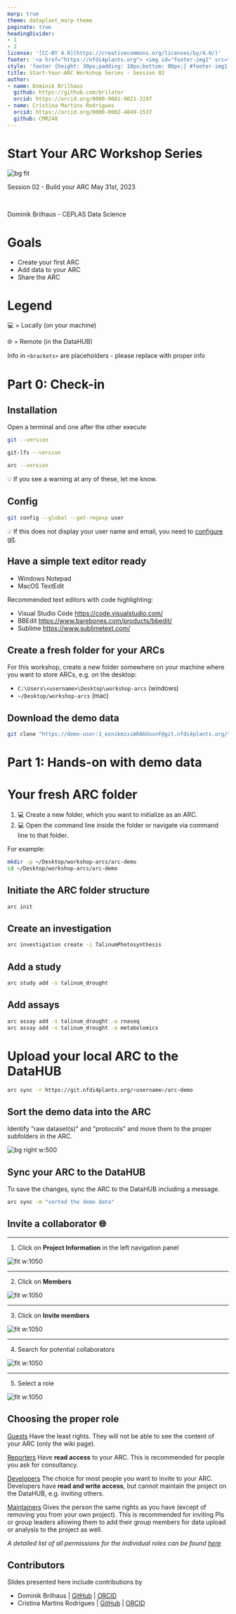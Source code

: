 ```yaml
---
marp: true
theme: dataplant_marp-theme
paginate: true
headingDivider:
- 1
- 2
license: '[CC-BY 4.0](https://creativecommons.org/licenses/by/4.0/)'
footer: '<a href="https://nfdi4plants.org"> <img id="footer-img1" src="./../../../../img/logos/DataPLANT/DataPLANT_logo_square_bg_transparent.svg"></a> <a href="https://ceplas.eu"> <img id="footer-img2" src="./../../../../img/logos/CEPLAS/CEPLAS_Icon.jpeg"></a><a href="https://creativecommons.org/licenses/by/4.0/"><img id="footer-img3" src="./../../../../img/logos/CreativeCommons/by.svg"></a>'
style: 'footer {height: 30px;padding: 10px;bottom: 00px;} #footer-img1 {height: 30px; padding-left: 0px;} #footer-img2 {height: 30px; padding-left: 20px;opacity: 0.5;}  #footer-img3 {height: 20px;padding-left: 20px; opacity: 0.5;}'
title: Start-Your-ARC Workshop Series - Session 02
author:
- name: Dominik Brilhaus
  github: https://github.com/brilator
  orcid: https://orcid.org/0000-0001-9021-3197
- name: Cristina Martins Rodrigues
  orcid: https://orcid.org/0000-0002-4849-1537
  github: CMR248
---
```


# Start Your ARC Workshop Series

<!-- Title slide to class -->

<!-- _color: white -->
<!-- _paginate: false -->
<!-- _footer: "" -->

![bg fit](./../../../../img/background_title_ceplas.drawio.svg)

Session 02 - Build your ARC
May 31st, 2023

<br>

Dominik Brilhaus - CEPLAS Data Science

# Goals

- Create your first ARC
- Add data to your ARC
- Share the ARC

# Legend

💻 = Locally (on your machine)

🌐 = Remote (in the DataHUB)  

Info in `<brackets>` are placeholders - please replace with proper info


# Part 0: Check-in


<!-- ## Open the online notepad

> link removed from online presentation


## Screen-sharing during the workshop

> link removed from online presentation

:bulb: Any windows volunteer? -->

## Installation

Open a terminal and one after the other execute

```bash
git --version
```

```bash
git-lfs --version
```

```bash
arc --version
```

:bulb: If you see a warning at any of these, let me know.

## Config

```bash
git config --global --get-regexp user
```

:bulb: If this does not display your user name and email, you need to [configure git](https://nfdi4plants.org/nfdi4plants.knowledgebase/docs/ArcCommanderManual/arc_installation_git.html).


## Have a simple text editor ready

- Windows Notepad
- MacOS TextEdit

Recommended text editors with code highlighting:

- Visual Studio Code <https://code.visualstudio.com/>
- BBEdit <https://www.barebones.com/products/bbedit/>
- Sublime <https://www.sublimetext.com/>

## Create a fresh folder for your ARCs

For this workshop, create a new folder somewhere on your machine where you want to store ARCs, e.g. on the desktop:

- `C:\Users\<username>\Desktop\workshop-arcs` (windows)
- `~/Desktop/workshop-arcs` (mac)

## Download the demo data

```bash
git clone "https://demo-user:1_eznikmzxzARAbUxxnF@git.nfdi4plants.org/teaching/demo-arc_level0.git"
```


# Part 1: Hands-on with demo data


# Your fresh ARC folder

1. 💻 Create a new folder, which you want to initialize as an ARC.
2. 💻 Open the command line inside the folder or navigate via command line to that folder.

For example:
```bash
mkdir -p ~/Desktop/workshop-arcs/arc-demo
cd ~/Desktop/workshop-arcs/arc-demo
```

## Initiate the ARC folder structure

```bash
arc init
```

## Create an investigation

```bash
arc investigation create -i TalinumPhotosynthesis
```

## Add a study

```bash
arc study add -s talinum_drought
```
  
## Add assays

```bash
arc assay add -s talinum_drought -a rnaseq
arc assay add -s talinum_drought -a metabolomics
```

# Upload your local ARC to the DataHUB

```bash
arc sync -r https://git.nfdi4plants.org/<username>/arc-demo
```

## Sort the demo data into the ARC

Identify "raw dataset(s)" and "protocols" and move them to the proper subfolders in the ARC.

![bg right w:500](./../../../../img/demo_data_screenshot.png)

## Sync your ARC to the DataHUB

To save the changes, sync the ARC to the DataHUB including a message.

```bash
arc sync -m "sorted the demo data"
```


## Invite a collaborator 🌐

---

1. Click on **Project Information** in the left navigation panel

![fit w:1050](./../../../../img/datahub_members_seq2.png)

---

2. Click on **Members**

![fit w:1050](./../../../../img/datahub_members_seq3.png)

---

3. Click on **Invite members**

![fit w:1050](./../../../../img/datahub_members_seq4.png)

---

4. Search for potential collaborators

![fit w:1050](./../../../../img/datahub_members_seq5.png)

---

5. Select a role 

![fit w:1050](./../../../../img/datahub_members_seq6.png)

<!-- Source to slide(s) -->
<!-- ../../bricks/datahub_invite-collaborators.md -->


## Choosing the proper role

<style scoped> section{font-size: 22px;}</style>

<u>Guests</u>
Have the least rights. They will not be able to see the content of your ARC (only the wiki page).

<u>Reporters</u>
Have **read access** to your ARC. This is recommended for people you ask for consultancy.

<u>Developers</u>
The choice for most people you want to invite to your ARC. Developers have **read and write access**, but cannot maintain the project on the DataHUB, e.g. inviting others.

<u>Maintainers</u> 
Gives the person the same rights as you have (except of removing you from your own project). This is recommended for inviting PIs or group leaders allowing them to add their group members for data upload or analysis to the project as well.

*A detailed list of all permissions for the individual roles can be found [here](https://docs.gitlab.com/ee/user/permissions.html)*

<!-- Source to slide(s) -->
<!-- ../../bricks/datahub_choose-collaborator-role.md -->


## Contributors 

Slides presented here include contributions by 

- Dominik Brilhaus | [GitHub](https://github.com/brilator) | [ORCID](https://orcid.org/0000-0001-9021-3197)
- Cristina Martins Rodrigues  | [GitHub](https://github.com/CMR248) | [ORCID](https://orcid.org/0000-0002-4849-1537)
